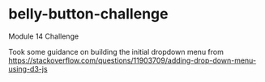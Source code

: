 # belly-button-challenge
Module 14 Challenge

Took some guidance on building the initial dropdown menu from https://stackoverflow.com/questions/11903709/adding-drop-down-menu-using-d3-js
